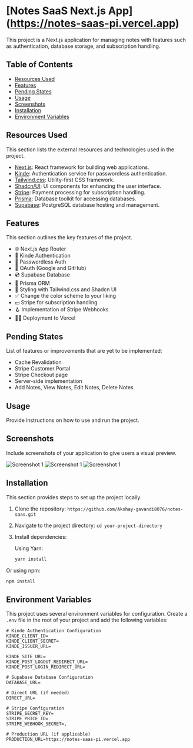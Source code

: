 # [Notes SaaS Next.js App] (https://notes-saas-pi.vercel.app)

This project is a Next.js application for managing notes with features such as authentication, database storage, and subscription handling.

## Table of Contents

- [Resources Used](#resources-used)
- [Features](#features)
- [Pending States](#pending-states)
- [Usage](#usage)
- [Screenshots](#screenshots)
- [Installation](#installation)
- [Environment Variables](#environment-variables)

## Resources Used

This section lists the external resources and technologies used in the project.

- [Next.js](https://nextjs.org): React framework for building web applications.
- [Kinde](https://dub.sh/xeU8r3v): Authentication service for passwordless authentication.
- [Tailwind.css](https://tailwindcss.com): Utility-first CSS framework.
- [Shadcn/UI](https://ui.shadcn.com): UI components for enhancing the user interface.
- [Stripe](https://stripe.com): Payment processing for subscription handling.
- [Prisma](https://prisma.io): Database toolkit for accessing databases.
- [Supabase](https://supabase.com): PostgreSQL database hosting and management.

## Features

This section outlines the key features of the project.

- 🌐 Next.js App Router
- 🔐 Kinde Authentication
- 📧 Passwordless Auth
- 🔑 OAuth (Google and GitHub)
- 💿 Supabase Database
- 💨 Prisma ORM
- 🎨 Styling with Tailwind.css and Shadcn UI
- ✅ Change the color scheme to your liking
- 💵 Stripe for subscription handling
- 🪝 Implementation of Stripe Webhooks
- 😶‍🌫️ Deployment to Vercel

## Pending States

List of features or improvements that are yet to be implemented:

- Cache Revalidation
- Stripe Customer Portal
- Stripe Checkout page
- Server-side implementation
- Add Notes, View Notes, Edit Notes, Delete Notes

## Usage

Provide instructions on how to use and run the project.

## Screenshots

Include screenshots of your application to give users a visual preview.

![Screenshot 1](images/landingpage.png)
![Screenshot 1](images/dashboardHome.png)
![Screenshot 1](images/dashboardSetting.png)

<!-- Add more screenshots here as needed -->
<!-- ![Screenshot 2](images/screenshot2.png) -->

## Installation

This section provides steps to set up the project locally.

1. Clone the repository: `https://github.com/Akshay-gavandi8076/notes-saas.git`
2. Navigate to the project directory: `cd your-project-directory`
3. Install dependencies:

   Using Yarn:

   ```bash
   yarn install
   ```

Or using npm:

```bash
npm install
```

## Environment Variables

This project uses several environment variables for configuration. Create a `.env` file in the root of your project and add the following variables:

```dotenv
# Kinde Authentication Configuration
KINDE_CLIENT_ID=
KINDE_CLIENT_SECRET=
KINDE_ISSUER_URL=

KINDE_SITE_URL=
KINDE_POST_LOGOUT_REDIRECT_URL=
KINDE_POST_LOGIN_REDIRECT_URL=

# Supabase Database Configuration
DATABASE_URL=

# Direct URL (if needed)
DIRECT_URL=

# Stripe Configuration
STRIPE_SECRET_KEY=
STRIPE_PRICE_ID=
STRIPE_WEBHOOK_SECRET=‚

# Production URL (if applicable)
PRODUCTION_URL=https://notes-saas-pi.vercel.app
```

